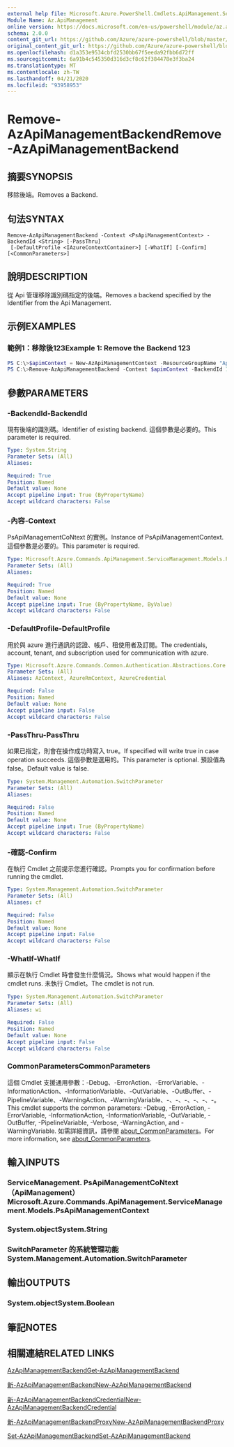 ```yaml
---
external help file: Microsoft.Azure.PowerShell.Cmdlets.ApiManagement.ServiceManagement.dll-Help.xml
Module Name: Az.ApiManagement
online version: https://docs.microsoft.com/en-us/powershell/module/az.apimanagement/remove-azapimanagementbackend
schema: 2.0.0
content_git_url: https://github.com/Azure/azure-powershell/blob/master/src/ApiManagement/ApiManagement/help/Remove-AzApiManagementBackend.md
original_content_git_url: https://github.com/Azure/azure-powershell/blob/master/src/ApiManagement/ApiManagement/help/Remove-AzApiManagementBackend.md
ms.openlocfilehash: d1a353e9534cbfd2530bb67f5eeda92fbb6d72ff
ms.sourcegitcommit: 6a91b4c545350d316d3cf8c62f384478e3f3ba24
ms.translationtype: MT
ms.contentlocale: zh-TW
ms.lasthandoff: 04/21/2020
ms.locfileid: "93958953"
---
```

# <span data-ttu-id="669c5-101">Remove-AzApiManagementBackend</span><span class="sxs-lookup"><span data-stu-id="669c5-101">Remove-AzApiManagementBackend</span></span>

## <span data-ttu-id="669c5-102">摘要</span><span class="sxs-lookup"><span data-stu-id="669c5-102">SYNOPSIS</span></span>
<span data-ttu-id="669c5-103">移除後端。</span><span class="sxs-lookup"><span data-stu-id="669c5-103">Removes a Backend.</span></span>

## <span data-ttu-id="669c5-104">句法</span><span class="sxs-lookup"><span data-stu-id="669c5-104">SYNTAX</span></span>

```
Remove-AzApiManagementBackend -Context <PsApiManagementContext> -BackendId <String> [-PassThru]
 [-DefaultProfile <IAzureContextContainer>] [-WhatIf] [-Confirm] [<CommonParameters>]
```

## <span data-ttu-id="669c5-105">說明</span><span class="sxs-lookup"><span data-stu-id="669c5-105">DESCRIPTION</span></span>
<span data-ttu-id="669c5-106">從 Api 管理移除識別碼指定的後端。</span><span class="sxs-lookup"><span data-stu-id="669c5-106">Removes a backend specified by the Identifier from the Api Management.</span></span>

## <span data-ttu-id="669c5-107">示例</span><span class="sxs-lookup"><span data-stu-id="669c5-107">EXAMPLES</span></span>

### <span data-ttu-id="669c5-108">範例1：移除後123</span><span class="sxs-lookup"><span data-stu-id="669c5-108">Example 1: Remove the Backend 123</span></span>
```powershell
PS C:\>$apimContext = New-AzApiManagementContext -ResourceGroupName "Api-Default-WestUS" -ServiceName "contoso"
PS C:\>Remove-AzApiManagementBackend -Context $apimContext -BackendId 123 -PassThru
```

## <span data-ttu-id="669c5-109">參數</span><span class="sxs-lookup"><span data-stu-id="669c5-109">PARAMETERS</span></span>

### <span data-ttu-id="669c5-110">-BackendId</span><span class="sxs-lookup"><span data-stu-id="669c5-110">-BackendId</span></span>
<span data-ttu-id="669c5-111">現有後端的識別碼。</span><span class="sxs-lookup"><span data-stu-id="669c5-111">Identifier of existing backend.</span></span>
<span data-ttu-id="669c5-112">這個參數是必要的。</span><span class="sxs-lookup"><span data-stu-id="669c5-112">This parameter is required.</span></span>

```yaml
Type: System.String
Parameter Sets: (All)
Aliases:

Required: True
Position: Named
Default value: None
Accept pipeline input: True (ByPropertyName)
Accept wildcard characters: False
```

### <span data-ttu-id="669c5-113">-內容</span><span class="sxs-lookup"><span data-stu-id="669c5-113">-Context</span></span>
<span data-ttu-id="669c5-114">PsApiManagementCoNtext 的實例。</span><span class="sxs-lookup"><span data-stu-id="669c5-114">Instance of PsApiManagementContext.</span></span>
<span data-ttu-id="669c5-115">這個參數是必要的。</span><span class="sxs-lookup"><span data-stu-id="669c5-115">This parameter is required.</span></span>

```yaml
Type: Microsoft.Azure.Commands.ApiManagement.ServiceManagement.Models.PsApiManagementContext
Parameter Sets: (All)
Aliases:

Required: True
Position: Named
Default value: None
Accept pipeline input: True (ByPropertyName, ByValue)
Accept wildcard characters: False
```

### <span data-ttu-id="669c5-116">-DefaultProfile</span><span class="sxs-lookup"><span data-stu-id="669c5-116">-DefaultProfile</span></span>
<span data-ttu-id="669c5-117">用於與 azure 進行通訊的認證、帳戶、租使用者及訂閱。</span><span class="sxs-lookup"><span data-stu-id="669c5-117">The credentials, account, tenant, and subscription used for communication with azure.</span></span>

```yaml
Type: Microsoft.Azure.Commands.Common.Authentication.Abstractions.Core.IAzureContextContainer
Parameter Sets: (All)
Aliases: AzContext, AzureRmContext, AzureCredential

Required: False
Position: Named
Default value: None
Accept pipeline input: False
Accept wildcard characters: False
```

### <span data-ttu-id="669c5-118">-PassThru</span><span class="sxs-lookup"><span data-stu-id="669c5-118">-PassThru</span></span>
<span data-ttu-id="669c5-119">如果已指定，則會在操作成功時寫入 true。</span><span class="sxs-lookup"><span data-stu-id="669c5-119">If specified will write true in case operation succeeds.</span></span>
<span data-ttu-id="669c5-120">這個參數是選用的。</span><span class="sxs-lookup"><span data-stu-id="669c5-120">This parameter is optional.</span></span>
<span data-ttu-id="669c5-121">預設值為 false。</span><span class="sxs-lookup"><span data-stu-id="669c5-121">Default value is false.</span></span>

```yaml
Type: System.Management.Automation.SwitchParameter
Parameter Sets: (All)
Aliases:

Required: False
Position: Named
Default value: None
Accept pipeline input: True (ByPropertyName)
Accept wildcard characters: False
```

### <span data-ttu-id="669c5-122">-確認</span><span class="sxs-lookup"><span data-stu-id="669c5-122">-Confirm</span></span>
<span data-ttu-id="669c5-123">在執行 Cmdlet 之前提示您進行確認。</span><span class="sxs-lookup"><span data-stu-id="669c5-123">Prompts you for confirmation before running the cmdlet.</span></span>

```yaml
Type: System.Management.Automation.SwitchParameter
Parameter Sets: (All)
Aliases: cf

Required: False
Position: Named
Default value: None
Accept pipeline input: False
Accept wildcard characters: False
```

### <span data-ttu-id="669c5-124">-WhatIf</span><span class="sxs-lookup"><span data-stu-id="669c5-124">-WhatIf</span></span>
<span data-ttu-id="669c5-125">顯示在執行 Cmdlet 時會發生什麼情況。</span><span class="sxs-lookup"><span data-stu-id="669c5-125">Shows what would happen if the cmdlet runs.</span></span> <span data-ttu-id="669c5-126">未執行 Cmdlet。</span><span class="sxs-lookup"><span data-stu-id="669c5-126">The cmdlet is not run.</span></span>

```yaml
Type: System.Management.Automation.SwitchParameter
Parameter Sets: (All)
Aliases: wi

Required: False
Position: Named
Default value: None
Accept pipeline input: False
Accept wildcard characters: False
```

### <span data-ttu-id="669c5-127">CommonParameters</span><span class="sxs-lookup"><span data-stu-id="669c5-127">CommonParameters</span></span>
<span data-ttu-id="669c5-128">這個 Cmdlet 支援通用參數：-Debug、-ErrorAction、-ErrorVariable、-InformationAction、-InformationVariable、-OutVariable、-OutBuffer、-PipelineVariable、-WarningAction、-WarningVariable、-、-、-、-、-、-。</span><span class="sxs-lookup"><span data-stu-id="669c5-128">This cmdlet supports the common parameters: -Debug, -ErrorAction, -ErrorVariable, -InformationAction, -InformationVariable, -OutVariable, -OutBuffer, -PipelineVariable, -Verbose, -WarningAction, and -WarningVariable.</span></span> <span data-ttu-id="669c5-129">如需詳細資訊，請參閱 [about_CommonParameters](http://go.microsoft.com/fwlink/?LinkID=113216)。</span><span class="sxs-lookup"><span data-stu-id="669c5-129">For more information, see [about_CommonParameters](http://go.microsoft.com/fwlink/?LinkID=113216).</span></span>

## <span data-ttu-id="669c5-130">輸入</span><span class="sxs-lookup"><span data-stu-id="669c5-130">INPUTS</span></span>

### <span data-ttu-id="669c5-131">ServiceManagement. PsApiManagementCoNtext （ApiManagement）</span><span class="sxs-lookup"><span data-stu-id="669c5-131">Microsoft.Azure.Commands.ApiManagement.ServiceManagement.Models.PsApiManagementContext</span></span>

### <span data-ttu-id="669c5-132">System.object</span><span class="sxs-lookup"><span data-stu-id="669c5-132">System.String</span></span>

### <span data-ttu-id="669c5-133">SwitchParameter 的系統管理功能</span><span class="sxs-lookup"><span data-stu-id="669c5-133">System.Management.Automation.SwitchParameter</span></span>

## <span data-ttu-id="669c5-134">輸出</span><span class="sxs-lookup"><span data-stu-id="669c5-134">OUTPUTS</span></span>

### <span data-ttu-id="669c5-135">System.object</span><span class="sxs-lookup"><span data-stu-id="669c5-135">System.Boolean</span></span>

## <span data-ttu-id="669c5-136">筆記</span><span class="sxs-lookup"><span data-stu-id="669c5-136">NOTES</span></span>

## <span data-ttu-id="669c5-137">相關連結</span><span class="sxs-lookup"><span data-stu-id="669c5-137">RELATED LINKS</span></span>

[<span data-ttu-id="669c5-138">AzApiManagementBackend</span><span class="sxs-lookup"><span data-stu-id="669c5-138">Get-AzApiManagementBackend</span></span>](./Get-AzApiManagementBackend)

[<span data-ttu-id="669c5-139">新-AzApiManagementBackend</span><span class="sxs-lookup"><span data-stu-id="669c5-139">New-AzApiManagementBackend</span></span>](./New-AzApiManagementBackend.md)

[<span data-ttu-id="669c5-140">新-AzApiManagementBackendCredential</span><span class="sxs-lookup"><span data-stu-id="669c5-140">New-AzApiManagementBackendCredential</span></span>](./New-AzApiManagementBackendCredential.md)

[<span data-ttu-id="669c5-141">新-AzApiManagementBackendProxy</span><span class="sxs-lookup"><span data-stu-id="669c5-141">New-AzApiManagementBackendProxy</span></span>](./New-AzApiManagementBackendProxy.md)

[<span data-ttu-id="669c5-142">Set-AzApiManagementBackend</span><span class="sxs-lookup"><span data-stu-id="669c5-142">Set-AzApiManagementBackend</span></span>](./Set-AzApiManagementBackend.md)
